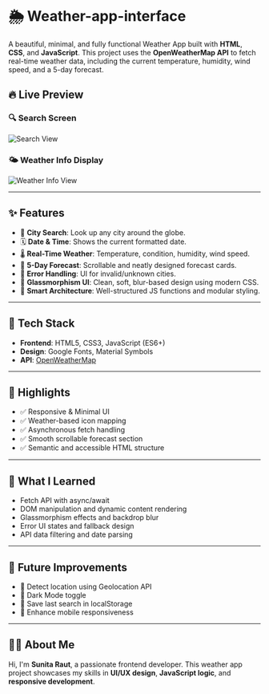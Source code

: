 # 🌦️ Weather-app-interface

A beautiful, minimal, and fully functional Weather App built with **HTML**, **CSS**, and **JavaScript**. This project uses the **OpenWeatherMap API** to fetch real-time weather data, including the current temperature, humidity, wind speed, and a 5-day forecast.

## 🔥 Live Preview

### 🔍 Search Screen
![Search View](./preview-default.png)

### 🌤️ Weather Info Display
![Weather Info View](./preview-weather.png)

---

## ✨ Features

- 🔎 **City Search**: Look up any city around the globe.
- 🗓️ **Date & Time**: Shows the current formatted date.
- 🌡️ **Real-Time Weather**: Temperature, condition, humidity, wind speed.
- 📅 **5-Day Forecast**: Scrollable and neatly designed forecast cards.
- 🚫 **Error Handling**: UI for invalid/unknown cities.
- 💅 **Glassmorphism UI**: Clean, soft, blur-based design using modern CSS.
- 🧠 **Smart Architecture**: Well-structured JS functions and modular styling.

---

## 🧰 Tech Stack

- **Frontend**: HTML5, CSS3, JavaScript (ES6+)
- **Design**: Google Fonts, Material Symbols
- **API**: [OpenWeatherMap](https://openweathermap.org/api)

---


## 🌟 Highlights

- ✅ Responsive & Minimal UI
- ✅ Weather-based icon mapping
- ✅ Asynchronous fetch handling
- ✅ Smooth scrollable forecast section
- ✅ Semantic and accessible HTML structure

---

## 🧠 What I Learned

- Fetch API with async/await
- DOM manipulation and dynamic content rendering
- Glassmorphism effects and backdrop blur
- Error UI states and fallback design
- API data filtering and date parsing

---

## 🚀 Future Improvements

- 📍 Detect location using Geolocation API
- 🌙 Dark Mode toggle
- 🧠 Save last search in localStorage
- 📱 Enhance mobile responsiveness

---

## 👩‍💻 About Me

Hi, I'm **Sunita Raut**, a passionate frontend developer. This weather app project showcases my skills in **UI/UX design**, **JavaScript logic**, and **responsive development**.
